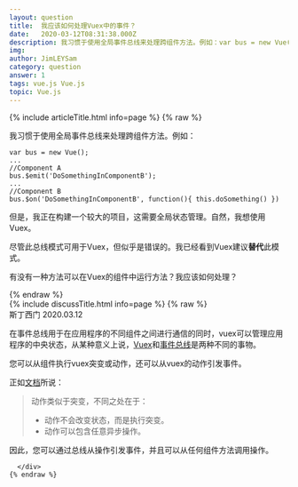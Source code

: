 ```yaml
---
layout: question
title:  我应该如何处理Vuex中的事件？
date:   2020-03-12T08:31:38.000Z
description: 我习惯于使用全局事件总线来处理跨组件方法。例如：var bus = new Vue();...//Component Abus.$emit('D...
img: 
author: JimLEYSam
category: question
answer: 1
tags: vue.js Vue.js
topic: Vue.js
---
```

<div class="article-root">
  <div class="article">
    {% include articleTitle.html info=page %}
    {% raw %}
    <div class="article-content"><p><font style="vertical-align: inherit;"><font style="vertical-align: inherit;">我习惯于使用全局事件总线来处理跨组件方法。</font><font style="vertical-align: inherit;">例如：</font></font></p>

<pre><code>var bus = new Vue();<font></font>
...<font></font>
//Component A<font></font>
bus.$emit('DoSomethingInComponentB');<font></font>
...<font></font>
//Component B<font></font>
bus.$on('DoSomethingInComponentB', function(){ this.doSomething() })<font></font>
</code></pre>

<p><font style="vertical-align: inherit;"><font style="vertical-align: inherit;">但是，我正在构建一个较大的项目，这需要全局状态管理。</font><font style="vertical-align: inherit;">自然，我想使用Vuex。</font></font></p>

<p><font style="vertical-align: inherit;"><font style="vertical-align: inherit;">尽管此总线模式可用于Vuex，但似乎是错误的。</font><font style="vertical-align: inherit;">我已经看到Vuex建议</font></font><strong><font style="vertical-align: inherit;"><font style="vertical-align: inherit;">替代</font></font></strong><font style="vertical-align: inherit;"><font style="vertical-align: inherit;">此模式。</font></font></p>

<p><font style="vertical-align: inherit;"><font style="vertical-align: inherit;">有没有一种方法可以在Vuex的组件中运行方法？</font><font style="vertical-align: inherit;">我应该如何处理？</font></font></p></div>
    {% endraw %}
  </div>

  <div class="discuss-wrapper">
    {% include discussTitle.html info=page %}
    {% raw %}
    <div class="discuss-item">
        <div class="discuss-parent">
          <div class="discuss-meta">
            <span class="discuss-user">斯丁西门</span>
            <span class="discuss-time">2020.03.12</span>
          </div>
          <div class="discuss-comment"><p><a href="https://vuex.vuejs.org/en" rel="noreferrer"><font style="vertical-align: inherit;"></font></a><font style="vertical-align: inherit;"><font style="vertical-align: inherit;">在事件总线用于在应用程序的不同组件之间进行通信的同时，vuex可以管理应用程序的中央状态，从某种意义上说，</font><a href="https://vuex.vuejs.org/en" rel="noreferrer"><font style="vertical-align: inherit;">Vuex</font></a><font style="vertical-align: inherit;">和</font></font><a href="https://vuejs.org/v2/guide/components.html#Non-Parent-Child-Communication" rel="noreferrer"><font style="vertical-align: inherit;"><font style="vertical-align: inherit;">事件总线</font></font></a><font style="vertical-align: inherit;"><font style="vertical-align: inherit;">是两种不同的事物。</font></font></p>

<p><font style="vertical-align: inherit;"><font style="vertical-align: inherit;">您可以从组件执行vuex突变或动作，还可以从vuex的动作引发事件。</font></font></p>

<p><font style="vertical-align: inherit;"><font style="vertical-align: inherit;">正如</font></font><a href="https://vuex.vuejs.org/en/actions.html" rel="noreferrer"><font style="vertical-align: inherit;"><font style="vertical-align: inherit;">文档</font></font></a><font style="vertical-align: inherit;"><font style="vertical-align: inherit;">所说：</font></font></p>

<blockquote>
  <p><font style="vertical-align: inherit;"><font style="vertical-align: inherit;">动作类似于突变，不同之处在于：</font></font></p>
  
  <ul>
  <li><font style="vertical-align: inherit;"><font style="vertical-align: inherit;">动作不会改变状态，而是执行突变。</font></font></li>
  <li><font style="vertical-align: inherit;"><font style="vertical-align: inherit;">动作可以包含任意异步操作。</font></font></li>
  </ul>
</blockquote>

<p><font style="vertical-align: inherit;"><font style="vertical-align: inherit;">因此，您可以通过总线从操作引发事件，并且可以从任何组件方法调用操作。</font></font></p></div>
        </div>
        
      </div>
    {% endraw %}
  </div>
<div>
